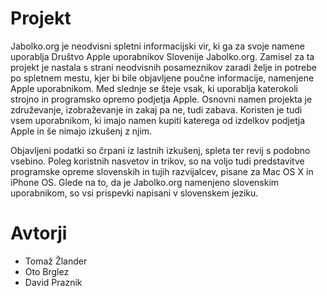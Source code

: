 # Projekt
Jabolko.org je neodvisni spletni informacijski vir, ki ga za svoje namene uporablja Društvo Apple uporabnikov Slovenije Jabolko.org. Zamisel za ta projekt je nastala s strani neodvisnih posameznikov zaradi želje in potrebe po spletnem mestu, kjer bi bile objavljene poučne informacije, namenjene Apple uporabnikom. Med slednje se šteje vsak, ki uporablja katerokoli strojno in programsko opremo podjetja Apple. Osnovni namen projekta je združevanje, izobraževanje in zakaj pa ne, tudi zabava. Koristen je tudi vsem uporabnikom, ki imajo namen kupiti katerega od izdelkov podjetja Apple in še nimajo izkušenj z njim.

Objavljeni podatki so črpani iz lastnih izkušenj, spleta ter revij s podobno vsebino. Poleg koristnih nasvetov in trikov, so na voljo tudi predstavitve programske opreme slovenskih in tujih razvijalcev, pisane za Mac OS X in iPhone OS. Glede na to, da je Jabolko.org namenjeno slovenskim uporabnikom, so vsi prispevki napisani v slovenskem jeziku.

# Avtorji
* Tomaž Žlander
* Oto Brglez
* David Praznik
